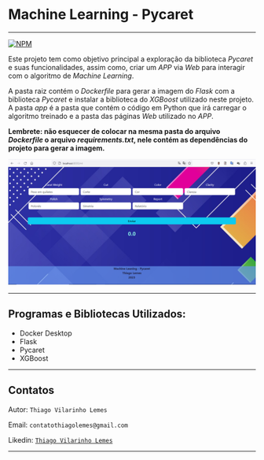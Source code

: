 #  Machine Learning - Pycaret

<hr>

[![NPM](https://img.shields.io/github/license/tvlemes/machine-learning-pycaret)](https://github.com/tvlemes/machine-learning-pycaret/blob/main/LICENSE)



Este projeto tem como objetivo principal a exploração da biblioteca <i>Pycaret</i> e suas funcionalidades, assim como, criar um <i>APP</i> via <i>Web</i>
para interagir com o algoritmo de <i>Machine Learning</i>.

A pasta raiz contém o <i>Dockerfile</i> para gerar a imagem do <i>Flask</i> com a biblioteca <i>Pycaret</i> e instalar a biblioteca do <i>XGBoost</i> utilizado
neste projeto.
A pasta <i>app</i> é a pasta que contém o código em Python que irá carregar o algoritmo treinado e a pasta das páginas <i>Web</i> utilizado no <i>APP</i>.

<strong>Lembrete: não esquecer de colocar na mesma pasta do arquivo <i>Dockerfile</i> o arquivo <i>requirements.txt</i>, nele contém as dependências do projeto
para gerar a imagem.</strong>

![](/app/static/img/tela.PNG)

<hr>


## Programas e Bibliotecas Utilizados:</B>

* Docker Desktop
* Flask
* Pycaret
* XGBoost


<hr>

## Contatos 

Autor: `Thiago Vilarinho Lemes`

Email: `contatothiagolemes@gmail.com`

Likedin: [`Thiago Vilarinho Lemes`](https://www.linkedin.com/in/thiago-l-b1232727/)

<hr>
